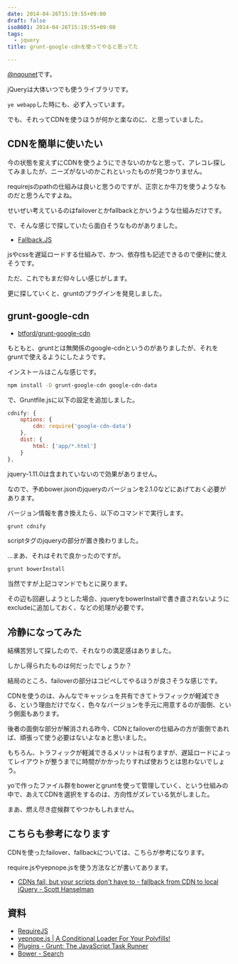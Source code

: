 ```yaml
---
date: 2014-04-26T15:19:55+09:00
draft: false
iso8601: 2014-04-26T15:19:55+09:00
tags:
  - jquery
title: grunt-google-cdnを使ってやると思ってた

---
```


<p><a href="https://twitter.com/nqounet">@nqounet</a>です。</p>

<p>jQueryは大体いつでも使うライブラリです。</p>

<p><code>ye webapp</code>した時にも、必ず入っています。</p>

<p>でも、それってCDNを使うほうが何かと楽なのに、と思っていました。</p>



<h2>CDNを簡単に使いたい</h2>

<p>今の状態を変えずにCDNを使うようにできないのかなと思って、アレコレ探してみましたが、ニーズがないのかこれといったものが見つかりません。</p>

<p>requirejsのpathの仕組みは良いと思うのですが、正宗とか牛刀を使うようなものだと思うんですよね。</p>

<p>せいぜい考えているのはfailoverとかfallbackとかいうような仕組みだけです。</p>

<p>で、そんな感じで探していたら面白そうなものがありました。</p>

<ul>
<li><a href="http://fallback.io/">Fallback.JS</a></li>
</ul>

<p>jsやcssを遅延ロードする仕組みで、かつ、依存性も記述できるので便利に使えそうです。</p>

<p>ただ、これでもまだ仰々しい感じがします。</p>

<p>更に探していくと、gruntのプラグインを発見しました。</p>

<h2>grunt-google-cdn</h2>

<ul>
<li><a href="https://github.com/btford/grunt-google-cdn">btford/grunt-google-cdn</a></li>
</ul>

<p>もともと、gruntとは無関係のgoogle-cdnというのがありましたが、それをgruntで使えるようにしたようです。</p>

<p>インストールはこんな感じです。</p>

```bash
npm install -D grunt-google-cdn google-cdn-data
```

<p>で、Gruntfile.jsに以下の設定を追加しました。</p>

```js
cdnify: {
    options: {
        cdn: require('google-cdn-data')
    },
    dist: {
        html: ['app/*.html']
    }
},
```

<p>jquery-1.11.0は含まれていないので効果がありません。</p>

<p>なので、予めbower.jsonのjqueryのバージョンを2.1.0などにあげておく必要があります。</p>

<p>バージョン情報を書き換えたら、以下のコマンドで実行します。</p>

```bash
grunt cdnify
```

<p>scriptタグのjqueryの部分が置き換わりました。</p>

<p>…まあ、それはそれで良かったのですが。</p>

```bash
grunt bowerInstall
```

<p>当然ですが上記コマンドでもとに戻ります。</p>

<p>その辺も回避しようとした場合、jqueryをbowerInstallで書き直されないようにexcludeに追加しておく、などの処理が必要です。</p>

<h2>冷静になってみた</h2>

<p>結構苦労して探したので、それなりの満足感はありました。</p>

<p>しかし得られたものは何だったでしょうか？</p>

<p>結局のところ、failoverの部分はコピペしてやるほうが良さそうな感じです。</p>

<p>CDNを使うのは、みんなでキャッシュを共有できてトラフィックが軽減できる、という理由だけでなく、色々なバージョンを手元に用意するのが面倒、という側面もあります。</p>

<p>後者の面倒な部分が解消される昨今、CDNとfailoverの仕組みの方が面倒であれば、頑張って使う必要はないよなぁと思いました。</p>

<p>もちろん、トラフィックが軽減できるメリットは有りますが、遅延ロードによってレイアウトが整うまでに時間がかかったりすれば使おうとは思わないでしょう。</p>

<p>yoで作ったファイル群をbowerとgruntを使って管理していく、という仕組みの中で、あえてCDNを選択をするのは、方向性がズレている気がしました。</p>

<p>まあ、燃え尽き症候群てやつかもしれません。</p>

<h2>こちらも参考になります</h2>

<p>CDNを使ったfailover、fallbackについては、こちらが参考になります。</p>

<p>require.jsやyepnope.jsを使う方法などが書いてあります。</p>

<ul>
<li><a href="http://www.hanselman.com/blog/CDNsFailButYourScriptsDontHaveToFallbackFromCDNToLocalJQuery.aspx">CDNs fail, but your scripts don't have to - fallback from CDN to local jQuery - Scott Hanselman</a></li>
</ul>

<h2>資料</h2>

<ul>
<li><a href="http://requirejs.org/">RequireJS</a></li>
<li><a href="http://yepnopejs.com/">yepnope.js | A Conditional Loader For Your Polyfills!</a></li>
<li><a href="http://gruntjs.com/plugins">Plugins - Grunt: The JavaScript Task Runner</a></li>
<li><a href="http://bower.io/search/">Bower - Search</a></li>
</ul>
    	